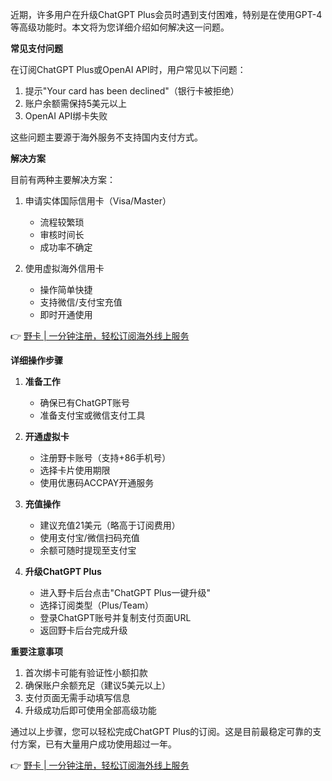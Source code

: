 近期，许多用户在升级ChatGPT Plus会员时遇到支付困难，特别是在使用GPT-4等高级功能时。本文将为您详细介绍如何解决这一问题。

**常见支付问题**

在订阅ChatGPT Plus或OpenAI API时，用户常见以下问题：

1. 提示"Your card has been declined"（银行卡被拒绝）
2. 账户余额需保持5美元以上
3. OpenAI API绑卡失败

这些问题主要源于海外服务不支持国内支付方式。

**解决方案**

目前有两种主要解决方案：

1. 申请实体国际信用卡（Visa/Master）
   - 流程较繁琐
   - 审核时间长
   - 成功率不确定

2. 使用虚拟海外信用卡
   - 操作简单快捷
   - 支持微信/支付宝充值
   - 即时开通使用

👉 [野卡 | 一分钟注册，轻松订阅海外线上服务](https://bit.ly/bewildcard)

**详细操作步骤**

1. **准备工作**
   - 确保已有ChatGPT账号
   - 准备支付宝或微信支付工具

2. **开通虚拟卡**
   - 注册野卡账号（支持+86手机号）
   - 选择卡片使用期限
   - 使用优惠码ACCPAY开通服务

3. **充值操作**
   - 建议充值21美元（略高于订阅费用）
   - 使用支付宝/微信扫码充值
   - 余额可随时提现至支付宝

4. **升级ChatGPT Plus**
   - 进入野卡后台点击"ChatGPT Plus一键升级"
   - 选择订阅类型（Plus/Team）
   - 登录ChatGPT账号并复制支付页面URL
   - 返回野卡后台完成升级

**重要注意事项**

1. 首次绑卡可能有验证性小额扣款
2. 确保账户余额充足（建议5美元以上）
3. 支付页面无需手动填写信息
4. 升级成功后即可使用全部高级功能

通过以上步骤，您可以轻松完成ChatGPT Plus的订阅。这是目前最稳定可靠的支付方案，已有大量用户成功使用超过一年。

👉 [野卡 | 一分钟注册，轻松订阅海外线上服务](https://bit.ly/bewildcard)